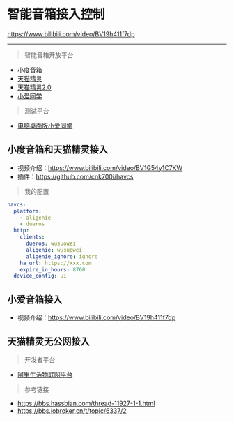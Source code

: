 # 智能音箱接入控制
https://www.bilibili.com/video/BV19h411f7dp

---

> 智能音箱开放平台
- [小度音箱](https://dueros.baidu.com/dbp/main/console)
- [天猫精灵](https://iap.aligenie.com/console/skill/list)
- [天猫精灵2.0](https://iot.aligenie.com/home)
- [小爱同学](https://developers.xiaoai.mi.com/skills/create/list)

> 测试平台
- [电脑桌面版小爱同学](https://www.mi.com/service/bijiben/drivers/Smart-Mouse)

## 小度音箱和天猫精灵接入
- 视频介绍：https://www.bilibili.com/video/BV1G54y1C7KW
- 插件：https://github.com/cnk700i/havcs

> 我的配置
```yaml
havcs:
  platform:                               
    - aligenie
    - dueros
  http:
    clients:
      dueros: wusuowei
      aligenie: wusuowei
      aligenie_ignore: ignore
    ha_url: https://xxx.com
    expire_in_hours: 8760
  device_config: ui
```

## 小爱音箱接入
- 视频介绍：https://www.bilibili.com/video/BV19h411f7dp

## 天猫精灵无公网接入

> 开发者平台
- [阿里生活物联网平台](https://living.aliyun.com/)

> 参考链接
- https://bbs.hassbian.com/thread-11927-1-1.html
- https://bbs.iobroker.cn/t/topic/6337/2